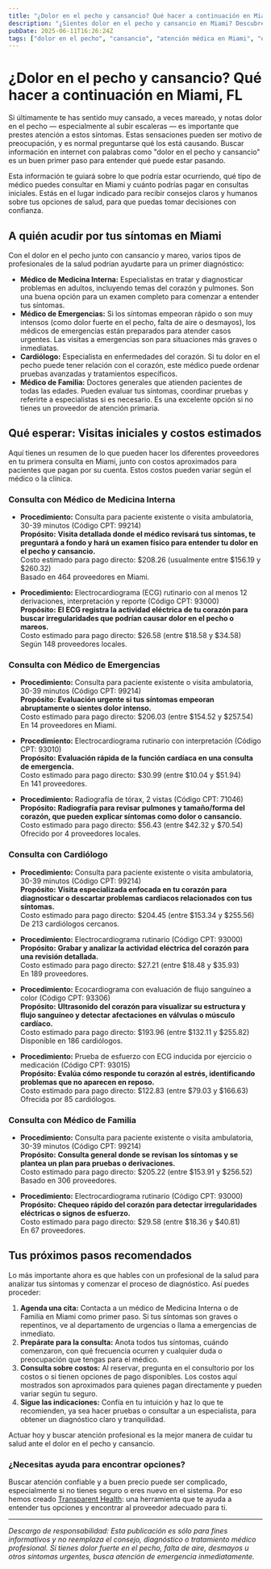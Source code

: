 ```yaml
---
title: "¿Dolor en el pecho y cansancio? Qué hacer a continuación en Miami, FL"
description: "¿Sientes dolor en el pecho y cansancio en Miami? Descubre a quién consultar, qué esperar y los costos típicos para que tomes decisiones seguras sobre tu salud."
pubDate: 2025-06-11T16:26:24Z
tags: ["dolor en el pecho", "cansancio", "atención médica en Miami", "opciones de proveedor", "transparencia de costos", "orientación médica"]
---
```


# ¿Dolor en el pecho y cansancio? Qué hacer a continuación en Miami, FL

Si últimamente te has sentido muy cansado, a veces mareado, y notas dolor en el pecho — especialmente al subir escaleras — es importante que prestes atención a estos síntomas. Estas sensaciones pueden ser motivo de preocupación, y es normal preguntarse qué los está causando. Buscar información en internet con palabras como "dolor en el pecho y cansancio" es un buen primer paso para entender qué puede estar pasando.

Esta información te guiará sobre lo que podría estar ocurriendo, qué tipo de médico puedes consultar en Miami y cuánto podrías pagar en consultas iniciales. Estás en el lugar indicado para recibir consejos claros y humanos sobre tus opciones de salud, para que puedas tomar decisiones con confianza.

## A quién acudir por tus síntomas en Miami

Con el dolor en el pecho junto con cansancio y mareo, varios tipos de profesionales de la salud podrían ayudarte para un primer diagnóstico:

- **Médico de Medicina Interna:** Especialistas en tratar y diagnosticar problemas en adultos, incluyendo temas del corazón y pulmones. Son una buena opción para un examen completo para comenzar a entender tus síntomas.
- **Médico de Emergencias:** Si los síntomas empeoran rápido o son muy intensos (como dolor fuerte en el pecho, falta de aire o desmayos), los médicos de emergencias están preparados para atender casos urgentes. Las visitas a emergencias son para situaciones más graves o inmediatas.
- **Cardiólogo:** Especialista en enfermedades del corazón. Si tu dolor en el pecho puede tener relación con el corazón, este médico puede ordenar pruebas avanzadas y tratamientos específicos.
- **Médico de Familia:** Doctores generales que atienden pacientes de todas las edades. Pueden evaluar tus síntomas, coordinar pruebas y referirte a especialistas si es necesario. Es una excelente opción si no tienes un proveedor de atención primaria.

## Qué esperar: Visitas iniciales y costos estimados

Aquí tienes un resumen de lo que pueden hacer los diferentes proveedores en tu primera consulta en Miami, junto con costos aproximados para pacientes que pagan por su cuenta. Estos costos pueden variar según el médico o la clínica.

### Consulta con Médico de Medicina Interna

- **Procedimiento:** Consulta para paciente existente o visita ambulatoria, 30-39 minutos (Código CPT: 99214)  
  **Propósito:** **Visita detallada donde el médico revisará tus síntomas, te preguntará a fondo y hará un examen físico para entender tu dolor en el pecho y cansancio.**  
  Costo estimado para pago directo: $208.26 (usualmente entre $156.19 y $260.32)  
  Basado en 464 proveedores en Miami.

- **Procedimiento:** Electrocardiograma (ECG) rutinario con al menos 12 derivaciones, interpretación y reporte (Código CPT: 93000)  
  **Propósito:** **El ECG registra la actividad eléctrica de tu corazón para buscar irregularidades que podrían causar dolor en el pecho o mareos.**  
  Costo estimado para pago directo: $26.58 (entre $18.58 y $34.58)  
  Según 148 proveedores locales.

### Consulta con Médico de Emergencias

- **Procedimiento:** Consulta para paciente existente o visita ambulatoria, 30-39 minutos (Código CPT: 99214)  
  **Propósito:** **Evaluación urgente si tus síntomas empeoran abruptamente o sientes dolor intenso.**  
  Costo estimado para pago directo: $206.03 (entre $154.52 y $257.54)  
  En 14 proveedores en Miami.

- **Procedimiento:** Electrocardiograma rutinario con interpretación (Código CPT: 93010)  
  **Propósito:** **Evaluación rápida de la función cardíaca en una consulta de emergencia.**  
  Costo estimado para pago directo: $30.99 (entre $10.04 y $51.94)  
  En 141 proveedores.

- **Procedimiento:** Radiografía de tórax, 2 vistas (Código CPT: 71046)  
  **Propósito:** **Radiografía para revisar pulmones y tamaño/forma del corazón, que pueden explicar síntomas como dolor o cansancio.**  
  Costo estimado para pago directo: $56.43 (entre $42.32 y $70.54)  
  Ofrecido por 4 proveedores locales.

### Consulta con Cardiólogo

- **Procedimiento:** Consulta para paciente existente o visita ambulatoria, 30-39 minutos (Código CPT: 99214)  
  **Propósito:** **Visita especializada enfocada en tu corazón para diagnosticar o descartar problemas cardiacos relacionados con tus síntomas.**  
  Costo estimado para pago directo: $204.45 (entre $153.34 y $255.56)  
  De 213 cardiólogos cercanos.

- **Procedimiento:** Electrocardiograma rutinario (Código CPT: 93000)  
  **Propósito:** **Grabar y analizar la actividad eléctrica del corazón para una revisión detallada.**  
  Costo estimado para pago directo: $27.21 (entre $18.48 y $35.93)  
  En 189 proveedores.

- **Procedimiento:** Ecocardiograma con evaluación de flujo sanguíneo a color (Código CPT: 93306)  
  **Propósito:** **Ultrasonido del corazón para visualizar su estructura y flujo sanguíneo y detectar afectaciones en válvulas o músculo cardíaco.**  
  Costo estimado para pago directo: $193.96 (entre $132.11 y $255.82)  
  Disponible en 186 cardiólogos.

- **Procedimiento:** Prueba de esfuerzo con ECG inducida por ejercicio o medicación (Código CPT: 93015)  
  **Propósito:** **Evalúa cómo responde tu corazón al estrés, identificando problemas que no aparecen en reposo.**  
  Costo estimado para pago directo: $122.83 (entre $79.03 y $166.63)  
  Ofrecida por 85 cardiólogos.

### Consulta con Médico de Familia

- **Procedimiento:** Consulta para paciente existente o visita ambulatoria, 30-39 minutos (Código CPT: 99214)  
  **Propósito:** **Consulta general donde se revisan los síntomas y se plantea un plan para pruebas o derivaciones.**  
  Costo estimado para pago directo: $205.22 (entre $153.91 y $256.52)  
  Basado en 306 proveedores.

- **Procedimiento:** Electrocardiograma rutinario (Código CPT: 93000)  
  **Propósito:** **Chequeo rápido del corazón para detectar irregularidades eléctricas o signos de esfuerzo.**  
  Costo estimado para pago directo: $29.58 (entre $18.36 y $40.81)  
  En 67 proveedores.

## Tus próximos pasos recomendados

Lo más importante ahora es que hables con un profesional de la salud para analizar tus síntomas y comenzar el proceso de diagnóstico. Así puedes proceder:

1. **Agenda una cita:** Contacta a un médico de Medicina Interna o de Familia en Miami como primer paso. Si tus síntomas son graves o repentinos, ve al departamento de urgencias o llama a emergencias de inmediato.
2. **Prepárate para la consulta:** Anota todos tus síntomas, cuándo comenzaron, con qué frecuencia ocurren y cualquier duda o preocupación que tengas para el médico.
3. **Consulta sobre costos:** Al reservar, pregunta en el consultorio por los costos o si tienen opciones de pago disponibles. Los costos aquí mostrados son aproximados para quienes pagan directamente y pueden variar según tu seguro.
4. **Sigue las indicaciones:** Confía en tu intuición y haz lo que te recomienden, ya sea hacer pruebas o consultar a un especialista, para obtener un diagnóstico claro y tranquilidad.

Actuar hoy y buscar atención profesional es la mejor manera de cuidar tu salud ante el dolor en el pecho y cansancio.

### ¿Necesitas ayuda para encontrar opciones?

Buscar atención confiable y a buen precio puede ser complicado, especialmente si no tienes seguro o eres nuevo en el sistema. Por eso hemos creado [Transparent Health](https://transparenthealth.ai): una herramienta que te ayuda a entender tus opciones y encontrar al proveedor adecuado para ti.

---

*Descargo de responsabilidad: Esta publicación es sólo para fines informativos y no reemplaza el consejo, diagnóstico o tratamiento médico profesional. Si tienes dolor fuerte en el pecho, falta de aire, desmayos u otros síntomas urgentes, busca atención de emergencia inmediatamente.*
